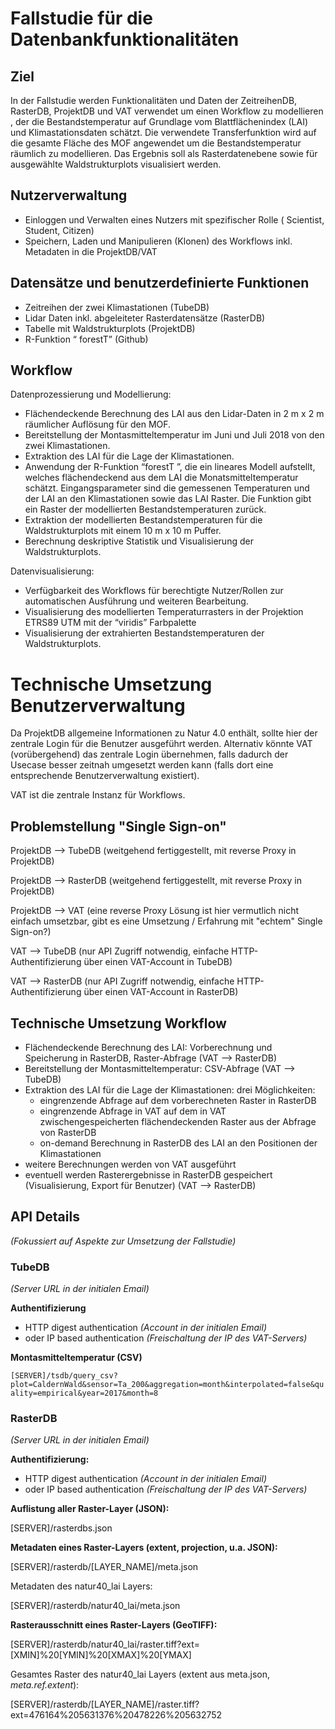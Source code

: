 ﻿
# Fallstudie für die Datenbankfunktionalitäten

## Ziel
In der Fallstudie werden Funktionalitäten und Daten der ZeitreihenDB, RasterDB, ProjektDB und VAT verwendet um einen Workflow zu modellieren , der die Bestandstemperatur auf Grundlage vom Blattflächenindex (LAI) und Klimastationsdaten schätzt. Die verwendete Transferfunktion  wird auf die gesamte Fläche des MOF angewendet um die Bestandstemperatur räumlich zu modellieren. Das Ergebnis soll als Rasterdatenebene  sowie für ausgewählte Waldstrukturplots visualisiert werden. 

## Nutzerverwaltung
* Einloggen und Verwalten eines Nutzers mit spezifischer Rolle ( Scientist, Student, Citizen)
* Speichern, Laden und Manipulieren (Klonen) des Workflows inkl. Metadaten in die ProjektDB/VAT 
      
## Datensätze und benutzerdefinierte Funktionen
* Zeitreihen der zwei Klimastationen  (TubeDB)
* Lidar Daten inkl. abgeleiteter Rasterdatensätze (RasterDB)
* Tabelle mit Waldstrukturplots (ProjektDB)
* R-Funktion “ forestT” (Github)

## Workflow
Datenprozessierung und Modellierung:
* Flächendeckende Berechnung des LAI aus den Lidar-Daten in 2 m x 2 m räumlicher Auflösung für den MOF.
* Bereitstellung der Montasmitteltemperatur im Juni und Juli 2018 von den  zwei Klimastationen.
* Extraktion des LAI für die Lage der Klimastationen.
* Anwendung der R-Funktion “forestT ”, die ein lineares Modell aufstellt, welches flächendeckend aus dem LAI die Monatsmitteltemperatur schätzt. Eingangsparameter sind die gemessenen Temperaturen und der LAI an den Klimastationen sowie das LAI Raster. Die Funktion gibt ein Raster der modellierten Bestandstemperaturen zurück.
* Extraktion der modellierten Bestandstemperaturen für die Waldstrukturplots mit einem 10 m x 10 m Puffer.
* Berechnung deskriptive Statistik und Visualisierung der Waldstrukturplots.

Datenvisualisierung:
* Verfügbarkeit des Workflows für berechtigte Nutzer/Rollen zur automatischen Ausführung und weiteren Bearbeitung.
* Visualisierung des modellierten Temperaturrasters in der Projektion ETRS89 UTM mit der “viridis” Farbpalette
* Visualisierung der extrahierten Bestandstemperaturen der Waldstrukturplots.

# Technische Umsetzung Benutzerverwaltung

Da ProjektDB allgemeine Informationen zu Natur 4.0 enthält, sollte hier der zentrale Login für die Benutzer ausgeführt werden.
Alternativ könnte VAT (vorübergehend) das zentrale Login übernehmen, falls dadurch der Usecase besser zeitnah umgesetzt werden kann (falls dort eine entsprechende Benutzerverwaltung existiert).

VAT ist die zentrale Instanz für Workflows.

## Problemstellung "Single Sign-on"

ProjektDB --> TubeDB (weitgehend fertiggestellt, mit reverse Proxy in ProjektDB)

ProjektDB --> RasterDB (weitgehend fertiggestellt, mit reverse Proxy in ProjektDB)

ProjektDB --> VAT (eine reverse Proxy Lösung ist hier vermutlich nicht einfach umsetzbar, gibt es eine Umsetzung / Erfahrung mit "echtem" Single Sign-on?)


VAT --> TubeDB (nur API Zugriff notwendig, einfache HTTP-Authentifizierung über einen VAT-Account in TubeDB)

VAT --> RasterDB (nur API Zugriff notwendig, einfache HTTP-Authentifizierung über einen VAT-Account in RasterDB)


## Technische Umsetzung Workflow

* Flächendeckende Berechnung des LAI: Vorberechnung und Speicherung in RasterDB, Raster-Abfrage (VAT --> RasterDB)
* Bereitstellung der Montasmitteltemperatur: CSV-Abfrage (VAT --> TubeDB)
* Extraktion des LAI für die Lage der Klimastationen: drei Möglichkeiten:
  *  eingrenzende Abfrage auf dem vorberechneten Raster in RasterDB
  *  eingrenzende Abfrage in VAT auf dem in VAT zwischengespeicherten flächendeckenden Raster aus der Abfrage von RasterDB
  * on-demand Berechnung in RasterDB des LAI an den Positionen der Klimastationen
* weitere Berechnungen werden von VAT ausgeführt
* eventuell werden Rasterergebnisse in RasterDB gespeichert (Visualisierung, Export für Benutzer) (VAT --> RasterDB)

  
## API Details
*(Fokussiert auf Aspekte zur Umsetzung der Fallstudie)*

### TubeDB
*(Server URL in der initialen Email)*

**Authentifizierung**
* HTTP digest authentication *(Account in der initialen Email)*
* oder IP based authentication *(Freischaltung der IP des VAT-Servers)*

**Montasmitteltemperatur (CSV)**

`[SERVER]/tsdb/query_csv?plot=CaldernWald&sensor=Ta_200&aggregation=month&interpolated=false&quality=empirical&year=2017&month=8`


### RasterDB
*(Server URL in der initialen Email)*

**Authentifizierung:**
* HTTP digest authentication *(Account in der initialen Email)*
* oder IP based authentication *(Freischaltung der IP des VAT-Servers)*

**Auflistung aller Raster-Layer (JSON):**

[SERVER]/rasterdbs.json

**Metadaten eines Raster-Layers (extent, projection, u.a. JSON):**

[SERVER]/rasterdb/[LAYER_NAME]/meta.json

Metadaten des natur40_lai Layers:

[SERVER]/rasterdb/natur40_lai/meta.json

**Rasterausschnitt eines Raster-Layers (GeoTIFF):** 

[SERVER]/rasterdb/natur40_lai/raster.tiff?ext=[XMIN]%20[YMIN]%20[XMAX]%20[YMAX]

Gesamtes Raster des natur40_lai Layers (extent aus meta.json, *meta.ref.extent*): 

[SERVER]/rasterdb/[LAYER_NAME]/raster.tiff?ext=476164%205631376%20478226%205632752
